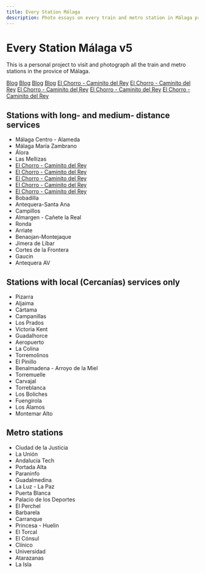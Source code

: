 ```yaml
---
title: Every Station Málaga
description: Photo essays on every train and metro station in Málaga province
---
```


#  Every Station Málaga v5

This is a personal project to visit and photograph all the train and metro stations in the provice of Málaga.

[Blog](blog.md)
[Blog](\blog.md)
[Blog](\blog.html)
[Blog](\blog)
[El Chorro - Caminito del Rey](\_posts\2023-10-29-el-chorro.md)
[El Chorro - Caminito del Rey](_posts\2023-10-29-el-chorro.md)
[El Chorro - Caminito del Rey](2023-10-29-el-chorro.md)
[El Chorro - Caminito del Rey](el-chorro.md)
[El Chorro - Caminito del Rey](\el-chorro.md)

## Stations with long- and medium- distance services

- Málaga Centro - Alameda
- Málaga María Zambrano
- Álora 
- Las Mellizas
- [El Chorro - Caminito del Rey](\_posts\2023-10-29-el-chorro.md)
- [El Chorro - Caminito del Rey](_posts\2023-10-29-el-chorro.md)
- [El Chorro - Caminito del Rey](2023-10-29-el-chorro.md)
- [El Chorro - Caminito del Rey](el-chorro.md)
- [El Chorro - Caminito del Rey](\el-chorro.md)
- Bobadilla
- Antequera-Santa Ana
- Campillos
- Almargen - Cañete la Real
- Ronda
- Arriate
- Benaojan-Montejaque
- Jimera de Líbar
- Cortes de la Frontera
- Gaucin
- Antequera AV

## Stations with local (Cercanías) services only

- Pizarra
- Aljaima
- Cártama
- Campanillas
- Los Prados
- Victoria Kent
- Guadalhorce
- Aeropuerto
- La Colina
- Torremolinos
- El Pinillo
- Benalmadena - Arroyo de la Miel
- Torremuelle
- Carvajal
- Torreblanca
- Los Boliches
- Fuengirola
- Los Álamos
- Montemar Alto

## Metro stations

- Ciudad de la Justicia
- La Unión
- Andalucía Tech
- Portada Alta
- Paraninfo
- Guadalmedina
- La Luz - La Paz
- Puerta Blanca
- Palacio de los Deportes
- El Perchel
- Barbarela
- Carranque
- Princesa - Huelin
- El Torcal
- El Cónsul
- Clínico
- Universidad
- Atarazanas
- La Isla
